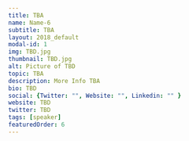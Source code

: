 ```yaml
---
title: TBA
name: Name-6
subtitle: TBA
layout: 2018_default
modal-id: 1
img: TBD.jpg
thumbnail: TBD.jpg
alt: Picture of TBD
topic: TBA
description: More Info TBA
bio: TBD
social: {Twitter: "", Website: "", Linkedin: "" }
website: TBD
twitter: TBD
tags: [speaker]
featuredOrder: 6
---
```

